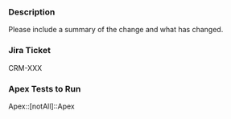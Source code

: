 ### Description

Please include a summary of the change and what has changed.

### Jira Ticket

CRM-XXX

### Apex Tests to Run

Apex::[notAll]::Apex